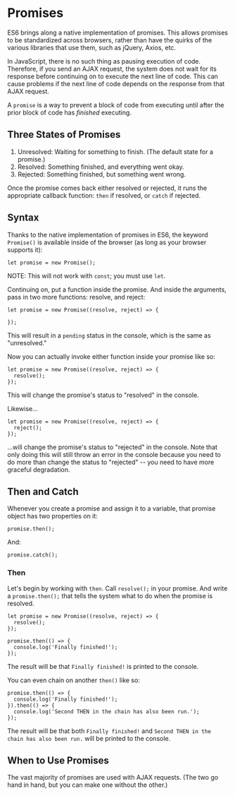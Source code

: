 # Promises

ES6 brings along a native implementation of promises. This allows promises to be standardized across browsers, rather than have the quirks of the various libraries that use them, such as jQuery, Axios, etc.

In JavaScript, there is no such thing as pausing execution of code. Therefore, if you send an AJAX request, the system does not wait for its response before continuing on to execute the next line of code. This can cause problems if the next line of code depends on the response from that AJAX request.

A `promise` is a way to prevent a block of code from executing until after the prior block of code has *finished* executing.

## Three States of Promises

1. Unresolved: Waiting for something to finish. (The default state for a promise.)
2. Resolved: Something finished, and everything went okay.
3. Rejected: Something finished, but something went wrong.

Once the promise comes back either resolved or rejected, it runs the appropriate callback function: `then` if resolved, or `catch` if rejected.

## Syntax

Thanks to the native implementation of promises in ES6, the keyword `Promise()` is available inside of the browser (as long as your browser supports it):

```
let promise = new Promise();
```

NOTE: This will not work with `const`; you must use `let`.

Continuing on, put a function inside the promise. And inside the arguments, pass in two more functions: resolve, and reject:

```
let promise = new Promise((resolve, reject) => {

});
```

This will result in a `pending` status in the console, which is the same as "unresolved."

Now you can actually invoke either function inside your promise like so:

```
let promise = new Promise((resolve, reject) => {
  resolve();
});
```

This will change the promise's status to "resolved" in the console.

Likewise...

```
let promise = new Promise((resolve, reject) => {
  reject();
});
```

...will change the promise's status to "rejected" in the console. Note that only doing this will still throw an error in the console because you need to do more than change the status to "rejected" -- you need to have more graceful degradation.


## Then and Catch

Whenever you create a promise and assign it to a variable, that promise object has two properties on it:

```
promise.then();
```

And:

```
promise.catch();
```


### Then

Let's begin by working with `then`. Call `resolve();` in your promise. And write a `promise.then();` that tells the system what to do when the promise is resolved.

```
let promise = new Promise((resolve, reject) => {
  resolve();
});

promise.then(() => {
  console.log('Finally finished!');
});
```

The result will be that `Finally finished!` is printed to the console.

You can even chain on another `then()` like so:

```
promise.then(() => {
  console.log('Finally finished!');
}).then(() => {
  console.log('Second THEN in the chain has also been run.');
});
```

The result will be that both `Finally finished!` and `Second THEN in the chain has also been run.` will be printed to the console.


## When to Use Promises

The vast majority of promises are used with AJAX requests. (The two go hand in hand, but you can make one without the other.)